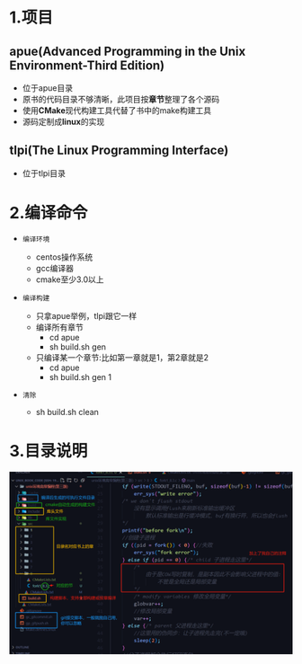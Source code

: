 # 1.项目
## apue(Advanced Programming in the Unix Environment-Third Edition)
  * 位于apue目录
  * 原书的代码目录不够清晰，此项目按**章节**整理了各个源码
  * 使用**CMake**现代构建工具代替了书中的make构建工具
  * 源码定制成**linux**的实现
## tlpi(The Linux Programming Interface)
  * 位于tlpi目录
# 2.编译命令
* `编译环境`
  * centos操作系统
  * gcc编译器
  * cmake至少3.0以上
* `编译构建`
  * 只拿apue举例，tlpi跟它一样
  * 编译所有章节
    * cd apue
    * sh build.sh gen
  * 只编译某一个章节:比如第一章就是1，第2章就是2
    * cd apue
    * sh build.sh gen 1  

* `清除`
  * sh build.sh clean

# 3.目录说明
<img src="目录说明.png" style="zoom:100%;" />